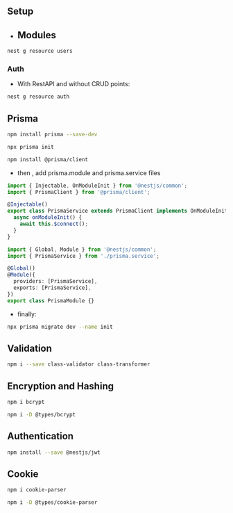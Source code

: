 ## Setup

- ## Modules

```bash
nest g resource users
```

### Auth

- With RestAPI and without CRUD points:

```bash
nest g resource auth
```

## Prisma

```bash
npm install prisma --save-dev
```

```bash
npx prisma init
```

```bash
npm install @prisma/client
```

- then , add prisma.module and prisma.service files

```ts
import { Injectable, OnModuleInit } from '@nestjs/common';
import { PrismaClient } from '@prisma/client';

@Injectable()
export class PrismaService extends PrismaClient implements OnModuleInit {
  async onModuleInit() {
    await this.$connect();
  }
}
```

```ts
import { Global, Module } from '@nestjs/common';
import { PrismaService } from './prisma.service';

@Global()
@Module({
  providers: [PrismaService],
  exports: [PrismaService],
})
export class PrismaModule {}
```

- finally:

```bash
npx prisma migrate dev --name init
```

## Validation

```bash
npm i --save class-validator class-transformer
```

## Encryption and Hashing

```bash
npm i bcrypt
```

```bash
npm i -D @types/bcrypt
```

## Authentication

```bash
npm install --save @nestjs/jwt
```

## Cookie

```bash
npm i cookie-parser
```

```bash
npm i -D @types/cookie-parser
```
